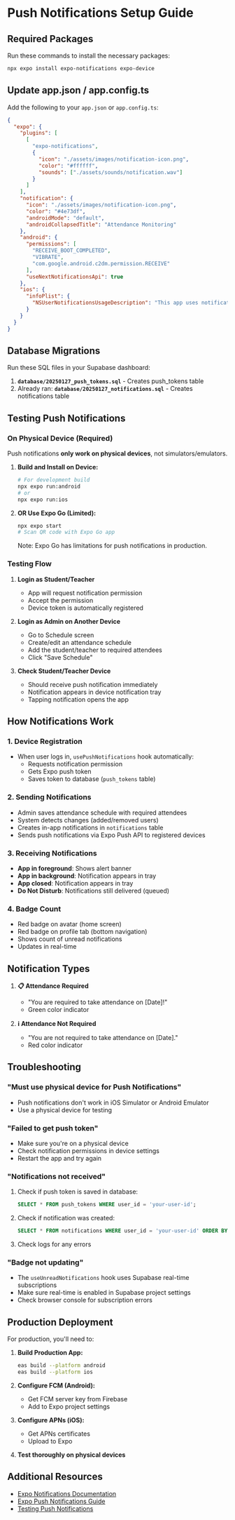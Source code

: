 # Push Notifications Setup Guide

## Required Packages

Run these commands to install the necessary packages:

```bash
npx expo install expo-notifications expo-device
```

## Update app.json / app.config.ts

Add the following to your `app.json` or `app.config.ts`:

```json
{
  "expo": {
    "plugins": [
      [
        "expo-notifications",
        {
          "icon": "./assets/images/notification-icon.png",
          "color": "#ffffff",
          "sounds": ["./assets/sounds/notification.wav"]
        }
      ]
    ],
    "notification": {
      "icon": "./assets/images/notification-icon.png",
      "color": "#4e73df",
      "androidMode": "default",
      "androidCollapsedTitle": "Attendance Monitoring"
    },
    "android": {
      "permissions": [
        "RECEIVE_BOOT_COMPLETED",
        "VIBRATE",
        "com.google.android.c2dm.permission.RECEIVE"
      ],
      "useNextNotificationsApi": true
    },
    "ios": {
      "infoPlist": {
        "NSUserNotificationsUsageDescription": "This app uses notifications to alert you about attendance schedules and requirements."
      }
    }
  }
}
```

## Database Migrations

Run these SQL files in your Supabase dashboard:

1. **`database/20250127_push_tokens.sql`** - Creates push_tokens table
2. Already ran: **`database/20250127_notifications.sql`** - Creates notifications table

## Testing Push Notifications

### On Physical Device (Required)
Push notifications **only work on physical devices**, not simulators/emulators.

1. **Build and Install on Device:**
   ```bash
   # For development build
   npx expo run:android
   # or
   npx expo run:ios
   ```

2. **OR Use Expo Go (Limited):**
   ```bash
   npx expo start
   # Scan QR code with Expo Go app
   ```
   Note: Expo Go has limitations for push notifications in production.

### Testing Flow

1. **Login as Student/Teacher**
   - App will request notification permission
   - Accept the permission
   - Device token is automatically registered

2. **Login as Admin on Another Device**
   - Go to Schedule screen
   - Create/edit an attendance schedule
   - Add the student/teacher to required attendees
   - Click "Save Schedule"

3. **Check Student/Teacher Device**
   - Should receive push notification immediately
   - Notification appears in device notification tray
   - Tapping notification opens the app

## How Notifications Work

### 1. **Device Registration**
- When user logs in, `usePushNotifications` hook automatically:
  - Requests notification permission
  - Gets Expo push token
  - Saves token to database (`push_tokens` table)

### 2. **Sending Notifications**
- Admin saves attendance schedule with required attendees
- System detects changes (added/removed users)
- Creates in-app notifications in `notifications` table
- Sends push notifications via Expo Push API to registered devices

### 3. **Receiving Notifications**
- **App in foreground**: Shows alert banner
- **App in background**: Notification appears in tray
- **App closed**: Notification appears in tray
- **Do Not Disturb**: Notifications still delivered (queued)

### 4. **Badge Count**
- Red badge on avatar (home screen)
- Red badge on profile tab (bottom navigation)
- Shows count of unread notifications
- Updates in real-time

## Notification Types

1. **📋 Attendance Required**
   - "You are required to take attendance on [Date]!"
   - Green color indicator

2. **ℹ️ Attendance Not Required**
   - "You are not required to take attendance on [Date]."
   - Red color indicator

## Troubleshooting

### "Must use physical device for Push Notifications"
- Push notifications don't work in iOS Simulator or Android Emulator
- Use a physical device for testing

### "Failed to get push token"
- Make sure you're on a physical device
- Check notification permissions in device settings
- Restart the app and try again

### "Notifications not received"
1. Check if push token is saved in database:
   ```sql
   SELECT * FROM push_tokens WHERE user_id = 'your-user-id';
   ```
2. Check if notification was created:
   ```sql
   SELECT * FROM notifications WHERE user_id = 'your-user-id' ORDER BY created_at DESC;
   ```
3. Check logs for any errors

### "Badge not updating"
- The `useUnreadNotifications` hook uses Supabase real-time subscriptions
- Make sure real-time is enabled in Supabase project settings
- Check browser console for subscription errors

## Production Deployment

For production, you'll need to:

1. **Build Production App:**
   ```bash
   eas build --platform android
   eas build --platform ios
   ```

2. **Configure FCM (Android):**
   - Get FCM server key from Firebase
   - Add to Expo project settings

3. **Configure APNs (iOS):**
   - Get APNs certificates
   - Upload to Expo

4. **Test thoroughly on physical devices**

## Additional Resources

- [Expo Notifications Documentation](https://docs.expo.dev/versions/latest/sdk/notifications/)
- [Expo Push Notifications Guide](https://docs.expo.dev/push-notifications/overview/)
- [Testing Push Notifications](https://docs.expo.dev/push-notifications/sending-notifications/)

